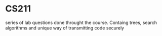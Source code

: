 # CS211
series of lab questions done throught the course.
Containg trees, search algorithms and unique way of transmitting code securely
